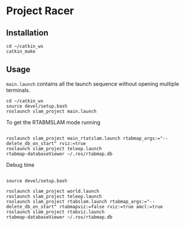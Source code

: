 # Project Racer

## Installation

```shell
cd ~/catkin_ws
catkin_make
```

## Usage

`main.launch` contains all the launch sequence without opening multiple terminals.

```shell
cd ~/catkin_ws
source devel/setup.bash
roslaunch slam_project main.launch
```

To get the RTABMSLAM mode running

```shell

roslaunch slam_project main_rtatslam.launch rtabmap_args:="--delete_db_on_start" rviz:=true
roslaunch slam_project teleop.launch
rtabmap-databaseViewer ~/.ros/rtabmap.db

```

Debug time

```shell

source devel/setup.bash

roslaunch slam_project world.launch
roslaunch slam_project teleop.launch
roslaunch slam_project rtabslam.launch rtabmap_args:="--delete_db_on_start" rtabmapviz:=false rviz:=true amcl:=true
roslaunch slam_project rtabviz.launch
rtabmap-databaseViewer ~/.ros/rtabmap.db

```
